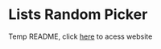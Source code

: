# Lists Random Picker

Temp README, click [here](https://mathieuld.github.io/ListsRandomPicker/) to acess website 
